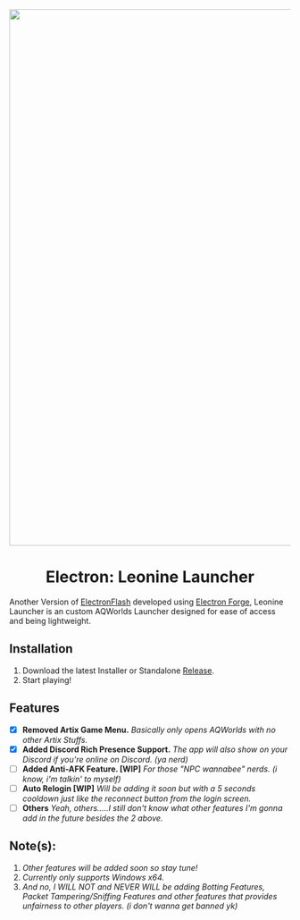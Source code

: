 <div align="center">
    <img src="https://github.com/Nereus-Agathosune/.github/blob/main/assets/Nereus-Banner.png" width="960px" style="max-width:100%;">
    <h1>Electron: Leonine Launcher</h1>
</div>

Another Version of [ElectronFlash](https://github.com/Loneth/ElectronFlash) developed using [Electron Forge](https://www.electronforge.io/), Leonine Launcher is an custom AQWorlds Launcher designed for ease of access and being lightweight. 

## Installation
1. Download the latest Installer or Standalone [Release](https://github.com/Akumaaa-php/Leonine-Launcher/releases).
2. Start playing!

## Features
- [x] **Removed Artix Game Menu.** 
_Basically only opens AQWorlds with no other Artix Stuffs._
- [x] **Added Discord Rich Presence Support.**
_The app will also show on your Discord if you're online on Discord. (ya nerd)_
- [ ]  **Added Anti-AFK Feature. [WIP]**
_For those "NPC wannabee" nerds. (i know, i'm talkin' to myself)_ 
- [ ] **Auto Relogin [WIP]**
_Will be adding it soon but with a 5 seconds cooldown just like the reconnect button from the login screen._
- [ ] **Others**
_Yeah, others.....I still don't know what other features I'm gonna add in the future besides the 2 above._

## Note(s):
1. _Other features will be added soon so stay tune!_
2. _Currently only supports Windows x64._
3. _And no, I WILL NOT and NEVER WILL be adding Botting Features, Packet Tampering/Sniffing Features and other features that provides unfairness to other players. (i don't wanna get banned yk)_
